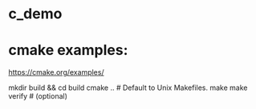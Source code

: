 # c_demo

# cmake examples:
https://cmake.org/examples/

mkdir build && cd build
cmake ..     # Default to Unix Makefiles.
make
make verify  # (optional)
